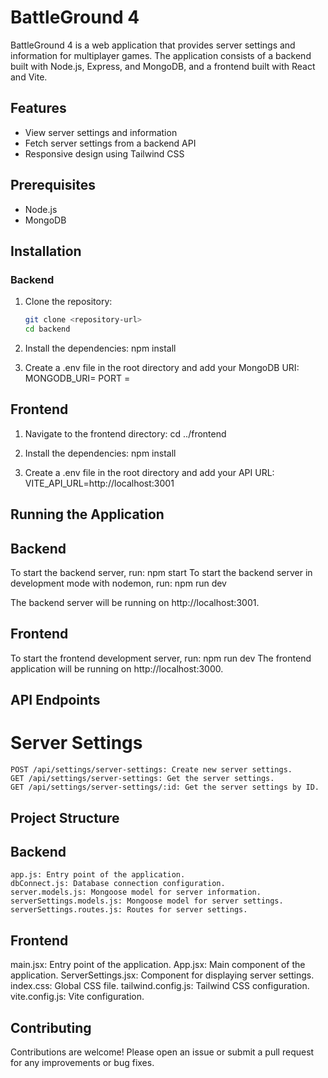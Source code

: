 # BattleGround 4

BattleGround 4 is a web application that provides server settings and information for multiplayer games. The application consists of a backend built with Node.js, Express, and MongoDB, and a frontend built with React and Vite.

## Features

- View server settings and information
- Fetch server settings from a backend API
- Responsive design using Tailwind CSS

## Prerequisites

- Node.js
- MongoDB

## Installation

### Backend

1. Clone the repository:

   ```sh
   git clone <repository-url>
   cd backend

2. Install the dependencies:
     npm install

3. Create a .env file in the root directory and add your MongoDB URI:
     MONGODB_URI=<your-mongodb-uri>
     PORT = <your localhost port>

## Frontend
  1. Navigate to the frontend directory:
       cd ../frontend

  2. Install the dependencies:
       npm install

  3. Create a .env file in the root directory and add your API URL:
       VITE_API_URL=http://localhost:3001

## Running the Application
## Backend
To start the backend server, run:
  npm start
To start the backend server in development mode with nodemon, run:
  npm run dev

The backend server will be running on http://localhost:3001.

## Frontend
To start the frontend development server, run:
  npm run dev
The frontend application will be running on http://localhost:3000.

## API Endpoints
  # Server Settings
    POST /api/settings/server-settings: Create new server settings.
    GET /api/settings/server-settings: Get the server settings.
    GET /api/settings/server-settings/:id: Get the server settings by ID.
    
## Project Structure
  ## Backend
    app.js: Entry point of the application.
    dbConnect.js: Database connection configuration.
    server.models.js: Mongoose model for server information.
    serverSettings.models.js: Mongoose model for server settings.
    serverSettings.routes.js: Routes for server settings.
## Frontend
  main.jsx: Entry point of the application.
  App.jsx: Main component of the application.
  ServerSettings.jsx: Component for displaying server settings.
  index.css: Global CSS file.
  tailwind.config.js: Tailwind CSS configuration.
  vite.config.js: Vite configuration.

## Contributing
Contributions are welcome! Please open an issue or submit a pull request for any improvements or bug fixes.

